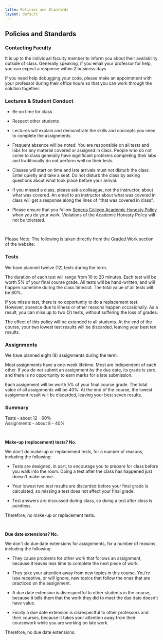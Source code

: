 ```yaml
---
title: Policies and Standards
layout: default
---
```


## Policies and Standards

### Contacting Faculty

It is up to the individual faculty member to inform you about their availability outside of class. Generally speaking, if you email your professor for help, you can expect a response within 2 business days.

If you need help debugging your code, please make an appointment with your professor during their office hours so that you can work through the solution together.

### Lectures & Student Conduct

* Be on time for class

* Respect other students

* Lectures will explain and demonstrate the skills and concepts you need to complete the assignments.

* Frequent absence will be noted. You are responsible on all tests and labs for any material covered or assigned in class. People who do not come to class generally have significant problems completing their labs and traditionally do not perform well on their tests.

* Classes will start on time and late arrivals must not disturb the class. Enter quietly and take a seat. Do not disturb the class by asking questions about what took place before your arrival.

* If you missed a class, please ask a colleague, not the instructor, about what was covered. An email to an instructor about what was covered in class will get a response along the lines of “that was covered in class”.

* Please ensure that you follow <a href="https://ict.senecacollege.ca/students/academic-honesty-policy">Seneca College Academic Honesty Policy</a> when you do your work. Violations of the Academic Honesty Policy will not be tolerated.

<br>

Please Note: The following is taken directly from the <a href="/web422/graded-work">Graded Work</a> section of the website:

### Tests

We have planned twelve (12) tests during the term.

The duration of each test will range from 10 to 20 minutes. Each test will be worth 5% of your final course grade. All tests will be hand-written, and will happen sometime during the class timeslot. The total value of all tests will be 60%.

If you miss a test, there is no opportunity to do a replacement test. However, absence due to illness or other reasons happen occasionally. As a result, you can miss up to two (2) tests, without suffering the loss of grades.

The effect of this policy will be extended to all students. At the end of the course, your two lowest test results will be discarded, leaving your best ten results.

### Assignments

We have planned eight (8) assignments during the term.

Most assignments have a one-week lifetime. Most are independent of each other. If you do not submit an assignment by the due date, its grade is zero, and there is no opportunity to earn marks for a late submission.

Each assignment will be worth 5% of your final course grade. The total value of all assignments will be 40%. At the end of the course, the lowest assignment result will be discarded, leaving your best seven results.

### Summary

Tests - about 12 - 60%  
Assignments - about 8 - 40%  

<br>

**Make-up (replacement) tests? No.**

We don't do make-up or replacement tests, for a number of reasons, including the following:

* Tests are designed, in part, to encourage you to prepare for class before you walk into the room. Doing a test after the class has happened just doesn't make sense.

* Your lowest two test results are discarded before your final grade is calculated, so missing a test does not affect your final grade.

* Test answers are discussed during class, so doing a test after class is pointless.

Therefore, no make-up or replacement tests. 

<br>

**Due date extensions? No.**

We don't do due date extensions for assignments, for a number of reasons, including the following:

* They cause problems for other work that follows an assignment, because it leaves less time to complete the next piece of work.

* They take your attention away from new topics in this course. You're less receptive, or will ignore, new topics that follow the ones that are practiced on the assignment.

* A due date extension is disrespectful to other students in the course, because it tells them that the work they did to meet the due date doesn't have value.

* Finally a due date extension is disrespectful to other professors and their courses, because it takes your attention away from their coursework while you are working on late work.

Therefore, no due date extensions.
